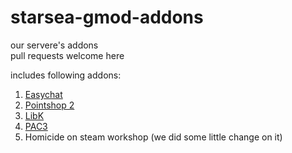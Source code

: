 # starsea-gmod-addons
our servere's addons  
pull requests welcome here  

includes following addons:
1. [Easychat](https://github.com/Earu/EasyChat)
2. [Pointshop 2](https://github.com/Kamshak/Pointshop2)
3. [LibK](https://github.com/Kamshak/LibK)
4. [PAC3](https://github.com/CapsAdmin/pac3)
5. Homicide on steam workshop (we did some little change on it)
